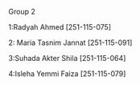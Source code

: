 Group 2 

1:Radyah Ahmed [251-115-075]

2: Maria Tasnim Jannat [251-115-091]

3:Suhada Akter Shila [251-115-064]

4:Isleha Yemmi Faiza [251-115-079]
